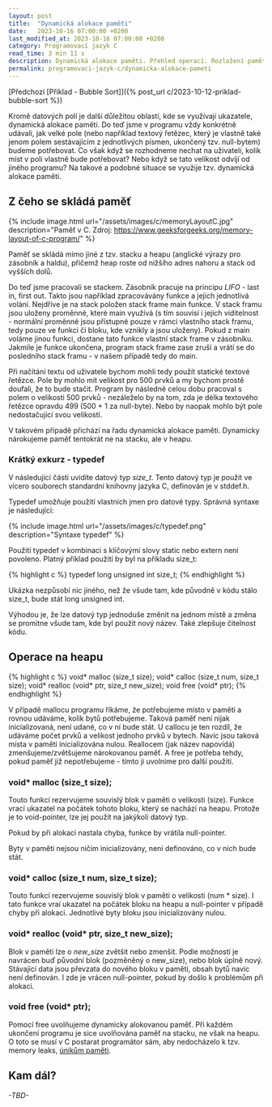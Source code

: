 ```yaml
---
layout: post
title:  "Dynamická alokace paměti"
date:   2023-10-16 07:00:00 +0200
last_modified_at: 2023-10-16 07:00:00 +0200
category: Programovací jazyk C
read_time: 3 min 11 s
description: Dynamická alokace paměti. Přehled operací. Rozložení paměti.
permalink: programovaci-jazyk-c/dynamicka-alokace-pameti
---
```


[Předchozí [Příklad - Bubble Sort]]({% post_url c/2023-10-12-priklad-bubble-sort %})

Kromě datových polí je další důležitou oblastí, kde se využívají ukazatele, dynamická alokace paměti. Do teď jsme v programu vždy konkrétně udávali, jak velké pole (nebo například textový řetězec, který je vlastně také jenom polem sestávajícím z jednotlivých písmen, ukončený tzv. null-bytem) budeme potřebovat. Co však když se rozhodneme nechat na uživateli, kolik míst v poli vlastně bude potřebovat? Nebo když se tato velikost odvíjí od jiného programu? Na takové a podobné situace se využije tzv. dynamická alokace paměti.

## Z čeho se skládá paměť

{% include image.html url="/assets/images/c/memoryLayoutC.jpg" description="Paměť v C. Zdroj: https://www.geeksforgeeks.org/memory-layout-of-c-program/" %}

Paměť se skládá mimo jiné z tzv. stacku a heapu (anglické výrazy pro zásobník a haldu), přičemž heap roste od nižšího adres nahoru a stack od vyšších dolů.

Do teď jsme pracovali se stackem. Zásobník pracuje na principu *LIFO* - last in, first out. Takto jsou například zpracovávány funkce a jejich jednotlivá volání. Nejdříve je na stack položen stack frame main funkce. V stack framu jsou uloženy proměnné, které main využívá (s tím souvisí i jejich viditelnost - normální proměnné jsou přístupné pouze v rámci vlastního stack framu, tedy pouze ve funkci či bloku, kde vznikly a jsou uloženy). Pokud z main voláme jinou funkci, dostane tato funkce vlastní stack frame v zásobníku. Jakmile je funkce ukončena, program stack frame zase zruší a vrátí se do posledního stack framu - v našem případě tedy do main.

Při načítání textu od uživatele bychom mohli tedy použít statické textové řetězce. Pole by mohlo  mít velikost pro 500 prvků a my bychom prostě doufali, že to bude stačit. Program by následně celou dobu pracoval s polem o velikosti 500 prvků - nezáleželo by na tom, zda je délka textového řetězce opravdu 499 (500 + 1 za null-byte). Nebo by naopak mohlo být pole nedostačující svou velikostí.

V takovém případě přichází na řadu dynamická alokace paměti. Dynamicky nárokujeme paměť tentokrát ne na stacku, ale v heapu.

### Krátký exkurz - typedef

V následující části uvidíte datový typ *size_t*. Tento datový typ je použit ve vícero souborech standardní knihovny jazyka C, definován je v stddef.h.

Typedef umožňuje použití vlastních jmen pro datové typy. Správná syntaxe je následující:

{% include image.html url="/assets/images/c/typedef.png" description="Syntaxe typedef" %}

Použití typedef v kombinaci s klíčovými slovy static nebo extern není povoleno. Platný příklad použití by byl na příkladu size_t:

{% highlight c %}
typedef long unsigned int size_t;
{% endhighlight %}

Ukázka nezpůsobí nic jiného, než že všude tam, kde původně v kódu stálo size_t, bude stát long unsigned int.

Výhodou je, že lze datový typ jednoduše změnit na jednom místě a změna se promítne všude tam, kde byl použit nový název. Také zlepšuje čitelnost kódu.

## Operace na heapu

{% highlight c %}
void* malloc (size_t size);
void* calloc (size_t num, size_t size);
void* realloc (void* ptr, size_t new_size);
void free (void* ptr);
{% endhighlight %}

V případě mallocu programu říkáme, že potřebujeme místo v paměti a rovnou udáváme, kolik bytů potřebujeme. Taková paměť není nijak inicializovaná, není udané, co v ní bude stát. U callocu je ten rozdíl, že udáváme počet prvků a velikost jednoho prvků v bytech. Navíc jsou taková místa v paměti inicializována nulou. Reallocem (jak název napovídá) zmenšujeme/zvětšujeme nárokovanou paměť. A free je potřeba tehdy, pokud paměť již nepotřebujeme - tímto ji uvolníme pro další použití.

### void* malloc (size_t size);

Touto funkcí rezervujeme souvislý blok v paměti o velikosti (size). Funkce vrací ukazatel na počátek tohoto bloku, který se nachází na heapu. Protože je to void-pointer, lze jej použít na jakýkoli datový typ.

Pokud by při alokaci nastala chyba, funkce by vrátila null-pointer.

Byty v paměti nejsou ničím inicializovány, není definováno, co v nich bude stát.

### void* calloc (size_t num, size_t size);

Touto funkcí rezervujeme souvislý blok v paměti o velikosti (num \* size). I tato funkce vraí ukazatel na počátek bloku na heapu a null-pointer v případě chyby při alokaci. Jednotlivé byty bloku jsou inicializovány nulou.

### void* realloc (void* ptr, size_t new_size);

Blok v paměti lze o *new_size* zvětšit nebo zmenšit. Podle možností je navrácen buď původní blok (pozměněný o new_size), nebo blok úplně nový. Stávající data jsou převzata do nového bloku v paměti, obsah bytů navíc není definován. I zde je vrácen null-pointer, pokud by došlo k problémům při alokaci.

### void free (void* ptr);

Pomocí free uvolňujeme dynamicky alokovanou paměť. Při každém ukončení programu je sice uvolňována paměť na stacku, ne však na heapu. O toto se musí v C postarat programátor sám, aby nedocházelo k tzv. memory leaks, [únikům paměti](https://cs.wikipedia.org/wiki/%C3%9Anik_pam%C4%9Bti).

## Kam dál?

*\-TBD\-*